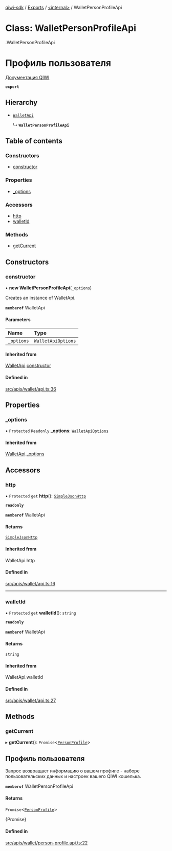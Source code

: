 [qiwi-sdk](../README.md) / [Exports](../modules.md) / [<internal\>](../modules/internal_.md) / WalletPersonProfileApi

# Class: WalletPersonProfileApi

[<internal>](../modules/internal_.md).WalletPersonProfileApi

# Профиль пользователя
[Документация QIWI](https://developer.qiwi.com/ru/qiwi-wallet-personal/#profile)

**`export`**

## Hierarchy

- [`WalletApi`](internal_.WalletApi.md)

  ↳ **`WalletPersonProfileApi`**

## Table of contents

### Constructors

- [constructor](internal_.WalletPersonProfileApi.md#constructor)

### Properties

- [\_options](internal_.WalletPersonProfileApi.md#_options)

### Accessors

- [http](internal_.WalletPersonProfileApi.md#http)
- [walletId](internal_.WalletPersonProfileApi.md#walletid)

### Methods

- [getCurrent](internal_.WalletPersonProfileApi.md#getcurrent)

## Constructors

### constructor

• **new WalletPersonProfileApi**(`_options`)

Creates an instance of WalletApi.

**`memberof`** WalletApi

#### Parameters

| Name | Type |
| :------ | :------ |
| `_options` | [`WalletApiOptions`](../interfaces/QIWI.WalletApiOptions.md) |

#### Inherited from

[WalletApi](internal_.WalletApi.md).[constructor](internal_.WalletApi.md#constructor)

#### Defined in

[src/apis/wallet/api.ts:36](https://github.com/AlexXanderGrib/node-qiwi-sdk/blob/285ce1c/src/apis/wallet/api.ts#L36)

## Properties

### \_options

• `Protected` `Readonly` **\_options**: [`WalletApiOptions`](../interfaces/QIWI.WalletApiOptions.md)

#### Inherited from

[WalletApi](internal_.WalletApi.md).[_options](internal_.WalletApi.md#_options)

## Accessors

### http

• `Protected` `get` **http**(): [`SimpleJsonHttp`](internal_.SimpleJsonHttp.md)

**`readonly`**

**`memberof`** WalletApi

#### Returns

[`SimpleJsonHttp`](internal_.SimpleJsonHttp.md)

#### Inherited from

WalletApi.http

#### Defined in

[src/apis/wallet/api.ts:16](https://github.com/AlexXanderGrib/node-qiwi-sdk/blob/285ce1c/src/apis/wallet/api.ts#L16)

___

### walletId

• `Protected` `get` **walletId**(): `string`

**`readonly`**

**`memberof`** WalletApi

#### Returns

`string`

#### Inherited from

WalletApi.walletId

#### Defined in

[src/apis/wallet/api.ts:27](https://github.com/AlexXanderGrib/node-qiwi-sdk/blob/285ce1c/src/apis/wallet/api.ts#L27)

## Methods

### getCurrent

▸ **getCurrent**(): `Promise`<[`PersonProfile`](../modules/QIWI.md#personprofile)\>

## Профиль пользователя

Запрос возвращает информацию о вашем профиле - наборе
пользовательских данных и настроек вашего QIWI кошелька.

**`memberof`** WalletPersonProfileApi

#### Returns

`Promise`<[`PersonProfile`](../modules/QIWI.md#personprofile)\>

{Promise<PersonProfile>}

#### Defined in

[src/apis/wallet/person-profile.api.ts:22](https://github.com/AlexXanderGrib/node-qiwi-sdk/blob/285ce1c/src/apis/wallet/person-profile.api.ts#L22)
